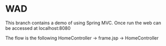 WAD
===

This branch contains a demo of using Spring MVC. Once run the web can be accessed at localhost:8080

The flow is the following HomeController -> frame.jsp -> HomeController
